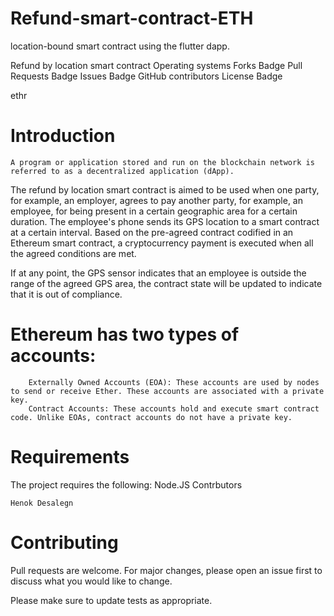 # Refund-smart-contract-ETH
location-bound smart contract using the flutter dapp. 

Refund by location smart contract
Operating systems Forks Badge Pull Requests Badge Issues Badge GitHub contributors License Badge

ethr
# Introduction

    A program or application stored and run on the blockchain network is referred to as a decentralized application (dApp).

The refund by location smart contract is aimed to be used when one party, for example, an employer, agrees to pay another party, for example, an employee, for being present in a certain geographic area for a certain duration. The employee's phone sends its GPS location to a smart contract at a certain interval. Based on the pre-agreed contract codified in an Ethereum smart contract, a cryptocurrency payment is executed when all the agreed conditions are met.

If at any point, the GPS sensor indicates that an employee is outside the range of the agreed GPS area, the contract state will be updated to indicate that it is out of compliance.

# Ethereum has two types of accounts:

        Externally Owned Accounts (EOA): These accounts are used by nodes to send or receive Ether. These accounts are associated with a private key.
        Contract Accounts: These accounts hold and execute smart contract code. Unlike EOAs, contract accounts do not have a private key.

# Requirements

The project requires the following: Node.JS
Contrbutors

    Henok Desalegn

# Contributing

Pull requests are welcome. For major changes, please open an issue first to discuss what you would like to change.

Please make sure to update tests as appropriate.